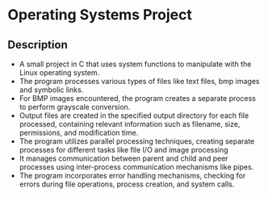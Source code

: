 # Operating Systems Project

## Description
* A small project in C that uses system functions to manipulate with the Linux operating system.
* The program processes various types of files like text files, bmp images and symbolic links.
* For BMP images encountered, the program creates a separate process to perform grayscale conversion.
* Output files are created in the specified output directory for each file processed, containing relevant information such as filename, size, permissions, and modification time.
* The program utilizes parallel processing techniques, creating separate processes for different tasks like file I/O and image processing
* It manages communication between parent and child and peer processes using inter-process communication mechanisms like pipes.
* The program incorporates error handling mechanisms, checking for errors during file operations, process creation, and system calls.
